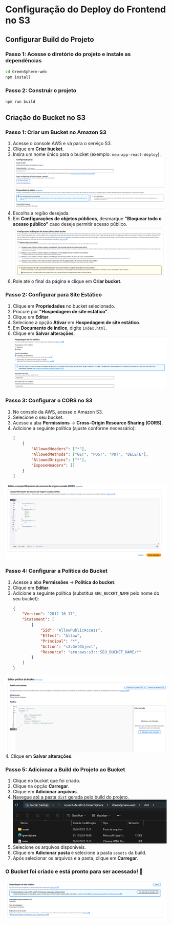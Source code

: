# Configuração do Deploy do Frontend no S3

## Configurar Build do Projeto

### Passo 1: Acesse o diretório do projeto e instale as dependências

```bash
cd GreenSphere-web
npm install
```

### Passo 2: Construir o projeto

```bash
npm run build
```

## Criação do Bucket no S3

### Passo 1: Criar um Bucket no Amazon S3

1. Acesse o console AWS e vá para o serviço S3.
2. Clique em **Criar bucket**.
3. Insira um nome único para o bucket (exemplo: `meu-app-react-deploy`).
![imgaem_nome](./imagens/print1_s3_nome.png)
4. Escolha a região desejada.
5. Em **Configurações de objetos públicos**, desmarque **"Bloquear todo o acesso público"** caso deseje permitir acesso público.
![imagem_bloqueio](./imagens/print_bloquieo.png)
6. Role até o final da página e clique em **Criar bucket**.

### Passo 2: Configurar para Site Estático

1. Clique em **Propriedades** no bucket selecionado.
2. Procure por **"Hospedagem de site estático"**.
3. Clique em **Editar**.
4. Selecione a opção **Ativar** em **Hospedagem de site estático**.
5. Em **Documento de índice**, digite `index.html`.
6. Clique em **Salvar alterações**.
![imagem_estático](./imagens/hospedagem_site_estatico.png)

### Passo 3: Configurar o CORS no S3

1. No console da AWS, acesse o Amazon S3.
2. Selecione o seu bucket.
3. Acesse a aba **Permissions** → **Cross-Origin Resource Sharing (CORS)**.
4. Adicione a seguinte política (ajuste conforme necessário):
   ```json
   [
       {
           "AllowedHeaders": ["*"],
           "AllowedMethods": ["GET", "POST", "PUT", "DELETE"],
           "AllowedOrigins": ["*"],
           "ExposeHeaders": []
       }
   ]    
   ```


![imagem_CORS](./imagens/print6_s3.png)

### Passo 4: Configurar a Política do Bucket

1. Acesse a aba **Permissões** → **Política do bucket**.
2. Clique em **Editar**.
3. Adicione a seguinte política (substitua `SEU_BUCKET_NAME` pelo nome do seu bucket):
   ```json
   {
       "Version": "2012-10-17",
       "Statement": [
           {
               "Sid": "AllowPublicAccess",
               "Effect": "Allow",
               "Principal": "*",
               "Action": "s3:GetObject",
               "Resource": "arn:aws:s3:::SEU_BUCKET_NAME/*"
           }
       ]
   }
   ```
![imagem_bucket](./imagens/print5_s3.png)
4. Clique em **Salvar alterações**.

### Passo 5: Adicionar a Build do Projeto ao Bucket

1. Clique no bucket que foi criado.
2. Clique na opção **Carregar**.
3. Clique em **Adicionar arquivos**.
4. Navegue até a pasta `dist` gerada pelo build do projeto.
![imagem_pasta](./imagens/print3_s3.jpeg)
5. Selecione os arquivos disponíveis.
6. Clique em **Adicionar pasta** e selecione a pasta `assets` da build.
7. Após selecionar os arquivos e a pasta, clique em **Carregar**.

### O Bucket foi criado e está pronto para ser acessado! 🚀
![imagem_link](./imagens/print7_s3.png)

